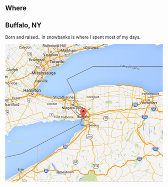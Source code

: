 <h2 class="muted">Where</h2>

## Buffalo, NY

Born and raised.. in snowbanks is where I spent most of my days. <!-- .element: class="balls" -->

![Buffalo](images/buffalo_map.png "Buffalo Map" )
